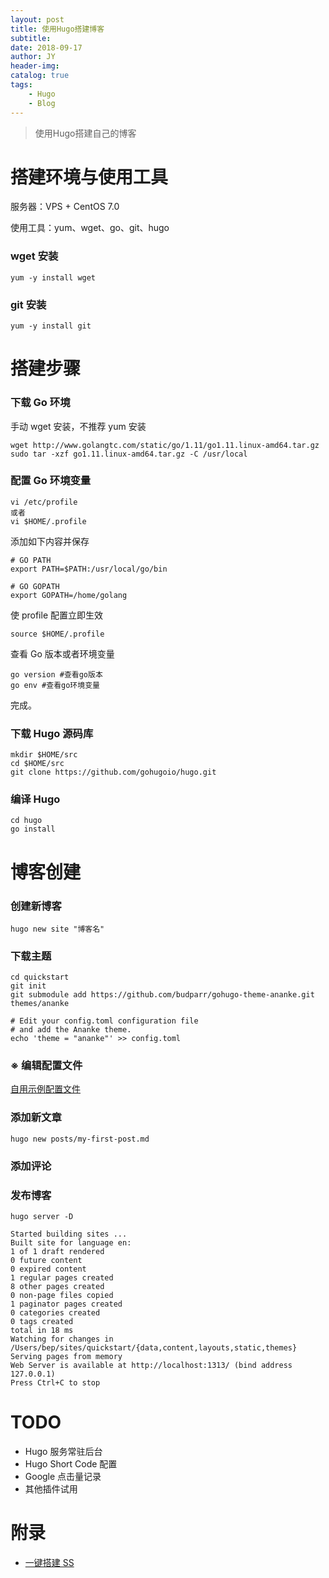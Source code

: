```yaml
---
layout: post
title: 使用Hugo搭建博客
subtitle: 
date: 2018-09-17
author: JY
header-img: 
catalog: true
tags: 
    - Hugo
    - Blog
---
```


> 使用Hugo搭建自己的博客




# 搭建环境与使用工具

服务器：VPS + CentOS 7.0

使用工具：yum、wget、go、git、hugo

### wget 安装

```shell
yum -y install wget
```

### git 安装

```shell
yum -y install git
```



# 搭建步骤

### 下载 Go 环境

手动 wget 安装，不推荐 yum 安装

```shell
wget http://www.golangtc.com/static/go/1.11/go1.11.linux-amd64.tar.gz
sudo tar -xzf go1.11.linux-amd64.tar.gz -C /usr/local
```

### 配置 Go 环境变量

```shell
vi /etc/profile
或者
vi $HOME/.profile
```

添加如下内容并保存

```shell
# GO PATH
export PATH=$PATH:/usr/local/go/bin

# GO GOPATH
export GOPATH=/home/golang
```

使 profile 配置立即生效

```shell
source $HOME/.profile
```

查看 Go 版本或者环境变量

```shell
go version #查看go版本
go env #查看go环境变量
```

完成。

### 下载 Hugo 源码库

```shell
mkdir $HOME/src
cd $HOME/src
git clone https://github.com/gohugoio/hugo.git
```

### 编译 Hugo

```shell
cd hugo
go install
```



# 博客创建

### 创建新博客

```shell
hugo new site "博客名"
```

### 下载主题

```shell
cd quickstart
git init
git submodule add https://github.com/budparr/gohugo-theme-ananke.git themes/ananke

# Edit your config.toml configuration file
# and add the Ananke theme.
echo 'theme = "ananke"' >> config.toml
```

### ※ 编辑配置文件

[自用示例配置文件](https://github.com/CoderTaoX/Blog/blob/master/config.toml)

### 添加新文章

```shell
hugo new posts/my-first-post.md
```

### 添加评论

### 发布博客

```shell
hugo server -D

Started building sites ...
Built site for language en:
1 of 1 draft rendered
0 future content
0 expired content
1 regular pages created
8 other pages created
0 non-page files copied
1 paginator pages created
0 categories created
0 tags created
total in 18 ms
Watching for changes in /Users/bep/sites/quickstart/{data,content,layouts,static,themes}
Serving pages from memory
Web Server is available at http://localhost:1313/ (bind address 127.0.0.1)
Press Ctrl+C to stop
```



# TODO

- Hugo 服务常驻后台
- Hugo Short Code 配置
- Google 点击量记录
- 其他插件试用



# 附录

- [一键搭建 SS](https://teddysun.com/486.html)
